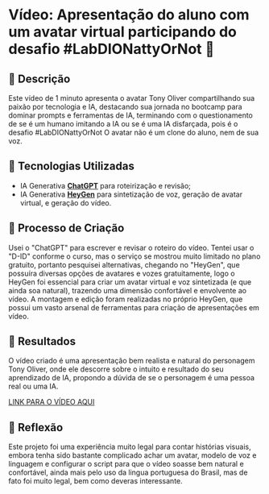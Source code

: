 # Vídeo: Apresentação do aluno com um avatar virtual participando do desafio #LabDIONattyOrNot 🎥

## 📒 Descrição
Este vídeo de 1 minuto apresenta o avatar Tony Oliver compartilhando sua paixão por tecnologia e IA, destacando sua jornada no bootcamp para dominar prompts e ferramentas de IA, terminando com o questionamento de se é um humano imitando a IA ou se é uma IA disfarçada, pois é o desafio #LabDIONattyOrNot
O avatar não é um clone do aluno, nem de sua voz.

## 🤖 Tecnologias Utilizadas
- IA Generativa **[ChatGPT](https://chat.openai.com)** para roteirização e revisão;
- IA Generativa **[HeyGen](https://www.heygen.com)** para sintetização de voz, geração de avatar virtual, e geração do vídeo.

## 🧐 Processo de Criação
Usei o "ChatGPT" para escrever e revisar o roteiro do vídeo. Tentei usar o "D-ID" conforme o curso, mas o serviço se mostrou muito limitado no plano gratuito, portanto pesquisei alternativas, chegando no "HeyGen", que possuíra diversas opções de avatares e vozes gratuitamente, logo o HeyGen foi essencial para criar um avatar virtual e voz sintetizada (e que ainda soa natural), trazendo uma dimensão confortável e envolvente ao vídeo. A montagem e edição foram realizadas no próprio HeyGen, que possui um vasto arsenal de ferramentas para criação de apresentações em vídeo.

## 🚀 Resultados
O vídeo criado é uma apresentação bem realista e natural do personagem Tony Oliver, onde ele descorre sobre o intuito e resultado do seu aprendizado de IA, propondo a dúvida de se o personagem é uma pessoa real ou uma IA.

[LINK PARA O VÍDEO AQUI](/exemplos/Projeto_LabDIONattyOrNot.mp4)

## 💭 Reflexão
Este projeto foi uma experiência muito legal para contar histórias visuais, embora tenha sido bastante complicado achar um avatar, modelo de voz e linguagem e configurar o script para que o vídeo soasse bem natural e confortável, ainda mais pelo uso da lingua portuguesa do Brasil, mas de fato foi muito legal, bem como deveras interessante.
